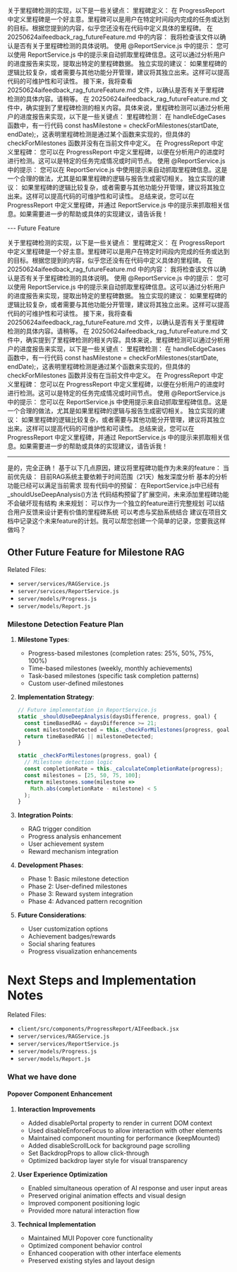 关于里程碑检测的实现，以下是一些关键点：
里程碑定义：
在 ProgressReport 中定义里程碑是一个好主意。里程碑可以是用户在特定时间段内完成的任务或达到的目标。根据您提到的内容，似乎您还没有在代码中定义具体的里程碑。
在 20250624aifeedback_rag_futureFeature.md 中的内容：
我将检查该文件以确认是否有关于里程碑检测的具体说明。
使用 @ReportService.js 中的提示：
您可以使用 ReportService.js 中的提示来自动抓取里程碑信息。这可以通过分析用户的进度报告来实现，提取出特定的里程碑数据。
独立实现的建议：
如果里程碑的逻辑比较复杂，或者需要与其他功能分开管理，建议将其独立出来。这样可以提高代码的可维护性和可读性。
接下来，我将查看 20250624aifeedback_rag_futureFeature.md 文件，以确认是否有关于里程碑检测的具体内容。请稍等。
在 20250624aifeedback_rag_futureFeature.md 文件中，确实提到了里程碑检测的相关内容。具体来说，里程碑检测可以通过分析用户的进度报告来实现，以下是一些关键点：
里程碑检测：
在 handleEdgeCases 函数中，有一行代码 const hasMilestone = checkForMilestones(startDate, endDate);，这表明里程碑检测是通过某个函数来实现的，但具体的 checkForMilestones 函数并没有在当前文件中定义。
在 ProgressReport 中定义里程碑：
您可以在 ProgressReport 中定义里程碑，以便在分析用户的进度时进行检测。这可以是特定的任务完成情况或时间节点。
使用 @ReportService.js 中的提示：
您可以在 ReportService.js 中使用提示来自动抓取里程碑信息。这是一个合理的做法，尤其是如果里程碑的逻辑与报告生成密切相关。
独立实现的建议：
如果里程碑的逻辑比较复杂，或者需要与其他功能分开管理，建议将其独立出来。这样可以提高代码的可维护性和可读性。
总结来说，您可以在 ProgressReport 中定义里程碑，并通过 ReportService.js 中的提示来抓取相关信息。如果需要进一步的帮助或具体的实现建议，请告诉我！

--- Future Feature

关于里程碑检测的实现，以下是一些关键点：
里程碑定义：
在 ProgressReport 中定义里程碑是一个好主意。里程碑可以是用户在特定时间段内完成的任务或达到的目标。根据您提到的内容，似乎您还没有在代码中定义具体的里程碑。
在 20250624aifeedback_rag_futureFeature.md 中的内容：
我将检查该文件以确认是否有关于里程碑检测的具体说明。
使用 @ReportService.js 中的提示：
您可以使用 ReportService.js 中的提示来自动抓取里程碑信息。这可以通过分析用户的进度报告来实现，提取出特定的里程碑数据。
独立实现的建议：
如果里程碑的逻辑比较复杂，或者需要与其他功能分开管理，建议将其独立出来。这样可以提高代码的可维护性和可读性。
接下来，我将查看 20250624aifeedback_rag_futureFeature.md 文件，以确认是否有关于里程碑检测的具体内容。请稍等。
在 20250624aifeedback_rag_futureFeature.md 文件中，确实提到了里程碑检测的相关内容。具体来说，里程碑检测可以通过分析用户的进度报告来实现，以下是一些关键点：
里程碑检测：
在 handleEdgeCases 函数中，有一行代码 const hasMilestone = checkForMilestones(startDate, endDate);，这表明里程碑检测是通过某个函数来实现的，但具体的 checkForMilestones 函数并没有在当前文件中定义。
在 ProgressReport 中定义里程碑：
您可以在 ProgressReport 中定义里程碑，以便在分析用户的进度时进行检测。这可以是特定的任务完成情况或时间节点。
使用 @ReportService.js 中的提示：
您可以在 ReportService.js 中使用提示来自动抓取里程碑信息。这是一个合理的做法，尤其是如果里程碑的逻辑与报告生成密切相关。
独立实现的建议：
如果里程碑的逻辑比较复杂，或者需要与其他功能分开管理，建议将其独立出来。这样可以提高代码的可维护性和可读性。
总结来说，您可以在 ProgressReport 中定义里程碑，并通过 ReportService.js 中的提示来抓取相关信息。如果需要进一步的帮助或具体的实现建议，请告诉我！

---

是的，完全正确！
基于以下几点原因，建议将里程碑功能作为未来的feature：
当前优先级：
目前RAG系统主要依赖于时间范围（21天）触发深度分析
基本的分析功能已经可以满足当前需求
现有代码中的预留：
在ReportService.js中已经有_shouldUseDeepAnalysis()方法
代码结构预留了扩展空间，未来添加里程碑功能不会破坏现有结构
未来规划：
可以作为一个独立的feature进行完整规划
可以结合用户反馈来设计更有价值的里程碑系统
可以考虑与奖励系统结合
建议在项目文档中记录这个未来feature的计划。我可以帮您创建一个简单的记录，您要我这样做吗？

## Other Future Feature for Milestone RAG

Related Files:
- `server/services/RAGService.js`
- `server/services/ReportService.js`
- `server/models/Progress.js`
- `server/models/Report.js`

### Milestone Detection Feature Plan

1. **Milestone Types**:
   - Progress-based milestones (completion rates: 25%, 50%, 75%, 100%)
   - Time-based milestones (weekly, monthly achievements)
   - Task-based milestones (specific task completion patterns)
   - Custom user-defined milestones

2. **Implementation Strategy**:
   ```javascript
   // Future implementation in ReportService.js
   static _shouldUseDeepAnalysis(daysDifference, progress, goal) {
     const timeBasedRAG = daysDifference >= 21;
     const milestoneDetected = this._checkForMilestones(progress, goal);
     return timeBasedRAG || milestoneDetected;
   }

   static _checkForMilestones(progress, goal) {
     // Milestone detection logic
     const completionRate = this._calculateCompletionRate(progress);
     const milestones = [25, 50, 75, 100];
     return milestones.some(milestone => 
       Math.abs(completionRate - milestone) < 5
     );
   }
   ```

3. **Integration Points**:
   - RAG trigger condition
   - Progress analysis enhancement
   - User achievement system
   - Reward mechanism integration

4. **Development Phases**:
   - Phase 1: Basic milestone detection
   - Phase 2: User-defined milestones
   - Phase 3: Reward system integration
   - Phase 4: Advanced pattern recognition

5. **Future Considerations**:
   - User customization options
   - Achievement badges/rewards
   - Social sharing features
   - Progress visualization enhancements

# Next Steps and Implementation Notes

Related Files:
- `client/src/components/ProgressReport/AIFeedback.jsx`
- `server/services/RAGService.js`
- `server/services/ReportService.js`
- `server/models/Progress.js`
- `server/models/Report.js`

### What we have done

#### Popover Component Enhancement
1. **Interaction Improvements**
   - Added disablePortal property to render in current DOM context
   - Used disableEnforceFocus to allow interaction with other elements
   - Maintained component mounting for performance (keepMounted)
   - Added disableScrollLock for background page scrolling
   - Set BackdropProps to allow click-through
   - Optimized backdrop layer style for visual transparency

2. **User Experience Optimization**
   - Enabled simultaneous operation of AI response and user input areas
   - Preserved original animation effects and visual design
   - Improved component positioning logic
   - Provided more natural interaction flow

3. **Technical Implementation**
   - Maintained MUI Popover core functionality
   - Optimized component behavior control
   - Enhanced cooperation with other interface elements
   - Preserved existing styles and layout design